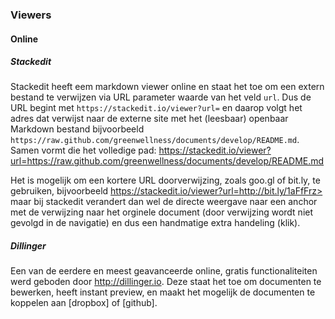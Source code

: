 

### Viewers

#### Online

##### Stackedit

Stackedit heeft eem markdown viewer online en staat het toe om een extern bestand te verwijzen via URL parameter waarde van het veld `url`. Dus de URL begint met `https://stackedit.io/viewer?url=` en daarop volgt het adres dat verwijst naar de externe site met het (leesbaar) openbaar Markdown bestand bijvoorbeeld `https://raw.github.com/greenwellness/documents/develop/README.md`. Samen vormt die het volledige pad:
<https://stackedit.io/viewer?url=https://raw.github.com/greenwellness/documents/develop/README.md>

Het is mogelijk om een kortere URL doorverwijzing, zoals goo.gl of bit.ly, te gebruiken, bijvoorbeeld https://stackedit.io/viewer?url=http://bit.ly/1aFfFrz> maar bij stackedit verandert dan wel de directe weergave naar een anchor met de verwijzing naar het orginele document (door verwijzing wordt niet gevolgd in de navigatie) en dus een handmatige extra handeling (klik).

##### Dillinger

Een van de eerdere en meest geavanceerde online, gratis functionaliteiten werd geboden door <http://dillinger.io>. Deze staat het toe om documenten te bewerken, heeft instant preview, en maakt het mogelijk de documenten te koppelen aan [dropbox] of [github].






